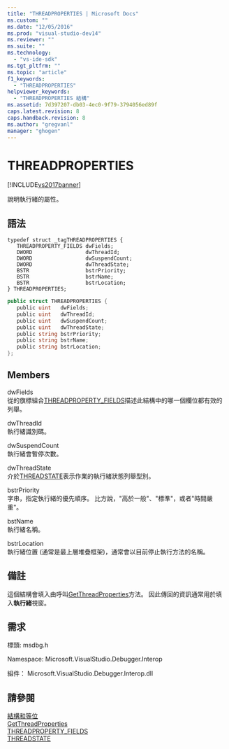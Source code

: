 ```yaml
---
title: "THREADPROPERTIES | Microsoft Docs"
ms.custom: ""
ms.date: "12/05/2016"
ms.prod: "visual-studio-dev14"
ms.reviewer: ""
ms.suite: ""
ms.technology: 
  - "vs-ide-sdk"
ms.tgt_pltfrm: ""
ms.topic: "article"
f1_keywords: 
  - "THREADPROPERTIES"
helpviewer_keywords: 
  - "THREADPROPERTIES 結構"
ms.assetid: 7d397207-db03-4ec0-9f79-3794056ed89f
caps.latest.revision: 8
caps.handback.revision: 8
ms.author: "gregvanl"
manager: "ghogen"
---
```

# THREADPROPERTIES
[!INCLUDE[vs2017banner](../../../code-quality/includes/vs2017banner.md)]

說明執行緒的屬性。  
  
## 語法  
  
```cpp#  
typedef struct _tagTHREADPROPERTIES {   
   THREADPROPERTY_FIELDS dwFields;  
   DWORD                 dwThreadId;  
   DWORD                 dwSuspendCount;  
   DWORD                 dwThreadState;  
   BSTR                  bstrPriority;  
   BSTR                  bstrName;  
   BSTR                  bstrLocation;  
} THREADPROPERTIES;  
```  
  
```c#  
public struct THREADPROPERTIES {   
   public uint   dwFields;  
   public uint   dwThreadId;  
   public uint   dwSuspendCount;  
   public uint   dwThreadState;  
   public string bstrPriority;  
   public string bstrName;  
   public string bstrLocation;  
};  
```  
  
## Members  
 dwFields  
 從的旗標組合[THREADPROPERTY\_FIELDS](../../../extensibility/debugger/reference/threadproperty-fields.md)描述此結構中的哪一個欄位都有效的列舉。  
  
 dwThreadId  
 執行緒識別碼。  
  
 dwSuspendCount  
 執行緒會暫停次數。  
  
 dwThreadState  
 介於[THREADSTATE](../../../extensibility/debugger/reference/threadstate.md)表示作業的執行緒狀態列舉型別。  
  
 bstrPriority  
 字串，指定執行緒的優先順序。 比方說，"高於一般"、"標準"，或者"時間嚴重"。  
  
 bstName  
 執行緒名稱。  
  
 bstrLocation  
 執行緒位置 \(通常是最上層堆疊框架\)，通常會以目前停止執行方法的名稱。  
  
## 備註  
 這個結構會填入由呼叫[GetThreadProperties](../../../extensibility/debugger/reference/idebugthread2-getthreadproperties.md)方法。  因此傳回的資訊通常用於填入**執行緒**視窗。  
  
## 需求  
 標頭: msdbg.h  
  
 Namespace: Microsoft.VisualStudio.Debugger.Interop  
  
 組件： Microsoft.VisualStudio.Debugger.Interop.dll  
  
## 請參閱  
 [結構和等位](../../../extensibility/debugger/reference/structures-and-unions.md)   
 [GetThreadProperties](../../../extensibility/debugger/reference/idebugthread2-getthreadproperties.md)   
 [THREADPROPERTY\_FIELDS](../../../extensibility/debugger/reference/threadproperty-fields.md)   
 [THREADSTATE](../../../extensibility/debugger/reference/threadstate.md)